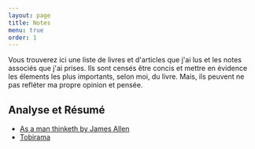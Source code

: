 ```yaml
---
layout: page
title: Notes
menu: true
order: 1
---
```


Vous trouverez ici une liste de livres et d'articles que j'ai lus et les notes associés que j'ai prises. Ils sont censés être concis et mettre en évidence les élements les plus importants, selon moi, du livre. Mais, ils peuvent ne pas refléter ma propre opinion et pensée.

## Analyse et Résumé

* [As a man thinketh by James Allen]
* [Tobirama]


[As a man thinketh by James Allen]: ../notes/Tel_un_homme_pense
[Tobirama]: ../notes/ab
